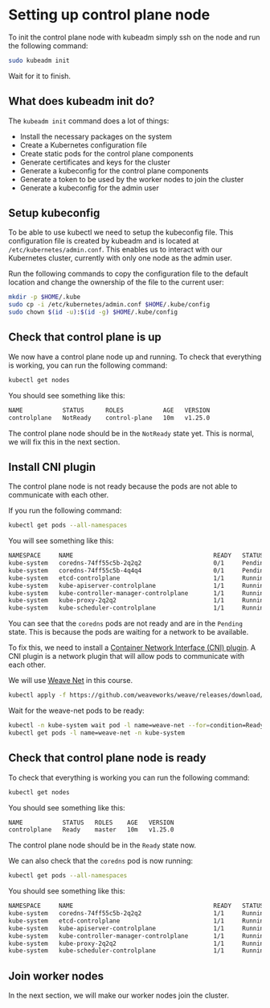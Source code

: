 # Setting up control plane node

To init the control plane node with kubeadm simply ssh on the node and run the following command:

```bash
sudo kubeadm init
```

Wait for it to finish.

## What does kubeadm init do?

The `kubeadm init` command does a lot of things:

- Install the necessary packages on the system
- Create a Kubernetes configuration file
- Create static pods for the control plane components
- Generate certificates and keys for the cluster
- Generate a kubeconfig for the control plane components
- Generate a token to be used by the worker nodes to join the cluster
- Generate a kubeconfig for the admin user

## Setup kubeconfig

To be able to use kubectl we need to setup the kubeconfig file.
This configuration file is created by kubeadm and is located at `/etc/kubernetes/admin.conf`.
This enables us to interact with our Kubernetes cluster, currently with only one node as the admin user.

Run the following commands to copy the configuration file to the default location and change the ownership of the file to the current user:

```bash
mkdir -p $HOME/.kube
sudo cp -i /etc/kubernetes/admin.conf $HOME/.kube/config
sudo chown $(id -u):$(id -g) $HOME/.kube/config
```

## Check that control plane is up

We now have a control plane node up and running. To check that everything is working, you can run the following command:

```bash
kubectl get nodes
```

You should see something like this:

```bash
NAME           STATUS      ROLES           AGE   VERSION
controlplane   NotReady    control-plane   10m   v1.25.0
```

The control plane node should be in the `NotReady` state yet. This is normal, we will fix this in the next section.

## Install CNI plugin

The control plane node is not ready because the pods are not able to communicate with each other.

If you run the following command:

```bash
kubectl get pods --all-namespaces
```

You will see something like this:

```bash
NAMESPACE     NAME                                       READY   STATUS    RESTARTS   AGE
kube-system   coredns-74ff55c5b-2q2q2                    0/1     Pending   0          10m
kube-system   coredns-74ff55c5b-4q4q4                    0/1     Pending   0          10m
kube-system   etcd-controlplane                          1/1     Running   0          10m
kube-system   kube-apiserver-controlplane                1/1     Running   0          10m
kube-system   kube-controller-manager-controlplane       1/1     Running   0          10m
kube-system   kube-proxy-2q2q2                           1/1     Running   0          10m
kube-system   kube-scheduler-controlplane                1/1     Running   0          10m
```

You can see that the `coredns` pods are not ready and are in the `Pending` state. This is because the pods are waiting for a network to be available.

To fix this, we need to install a [Container Network Interface (CNI) plugin](https://kubernetes.io/docs/concepts/extend-kubernetes/compute-storage-net/network-plugins/). A CNI plugin is a network plugin that will allow pods to communicate with each other.

We will use [Weave Net](https://www.weave.works/oss/net/) in this course.

```bash
kubectl apply -f https://github.com/weaveworks/weave/releases/download/v2.8.1/weave-daemonset-k8s.yaml
```

Wait for the weave-net pods to be ready:

```bash
kubectl -n kube-system wait pod -l name=weave-net --for=condition=Ready --timeout=-1s
kubectl get pods -l name=weave-net -n kube-system
```

## Check that control plane node is ready

To check that everything is working you can run the following command:

```bash
kubectl get nodes
```

You should see something like this:

```bash
NAME           STATUS   ROLES    AGE   VERSION
controlplane   Ready    master   10m   v1.25.0
```

The control plane node should be in the `Ready` state now.

We can also check that the `coredns` pod is now running:

```bash
kubectl get pods --all-namespaces
```

You should see something like this:

```bash
NAMESPACE     NAME                                       READY   STATUS    RESTARTS   AGE
kube-system   coredns-74ff55c5b-2q2q2                    1/1     Running   0          10m
kube-system   etcd-controlplane                          1/1     Running   0          10m
kube-system   kube-apiserver-controlplane                1/1     Running   0          10m
kube-system   kube-controller-manager-controlplane       1/1     Running   0          10m
kube-system   kube-proxy-2q2q2                           1/1     Running   0          10m
kube-system   kube-scheduler-controlplane                1/1     Running   0          10m
```

## Join worker nodes

In the next section, we will make our worker nodes join the cluster.
